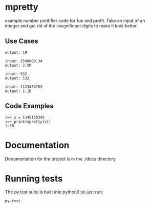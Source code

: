# mpretty
example number prettifier code for fun and profit.  Take an input of an integer and get rid of the insignificant digits to make it look better.

## Use Cases
```input: 1000000
output: 1M

input: 2500000.34
output: 2.5M

input: 532
output: 532

input: 1123456789
output: 1.1B
```

## Code Examples

```>>> from mpretty import mpretty
>>> x = 1345135345
>>> print(mpretty(x))
1.3B
```

# Documentation
Documentation for the project is in the ./docs directory

# Running tests
The py.test suite is built into python3 so just run:

`py.test`
